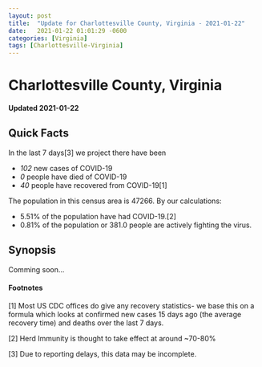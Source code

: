 ```yaml
---
layout: post
title:  "Update for Charlottesville County, Virginia - 2021-01-22"
date:   2021-01-22 01:01:29 -0600
categories: [Virginia]
tags: [Charlottesville-Virginia]
---
```


# Charlottesville County, Virginia
#### Updated 2021-01-22

## Quick Facts

In the last 7 days[3] we project there have been
- *102* new cases of COVID-19
- *0* people have died of COVID-19
- *40* people have recovered from COVID-19[1]

The population in this census area is 47266. By our calculations:
- 5.51% of the population have had COVID-19.[2]
- 0.81% of the population or 381.0 people are actively fighting the virus.

## Synopsis

Comming soon...


#### Footnotes

[1] Most US CDC offices do give any recovery statistics- we base this on a formula which looks at confirmed new cases
15 days ago (the average recovery time) and deaths over the last 7 days.

[2] Herd Immunity is thought to take effect at around ~70-80%

[3] Due to reporting delays, this data may be incomplete.
 
    